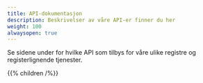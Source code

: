 ```yaml
---
title: API-dokumentasjon
description: Beskrivelser av våre API-er finner du her
weight: 100
alwaysopen: true
---
```


Se sidene under for hvilke API som tilbys for våre ulike registre og registerlignende tjenester.

{{% children /%}}
